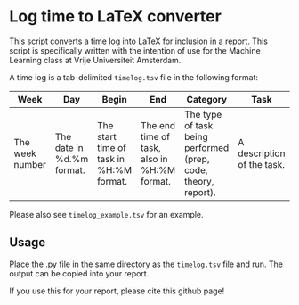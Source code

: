 Log time to LaTeX converter
===========================

This script converts a time log into LaTeX for inclusion in a report. This script is specifically written with the intention of use for the Machine Learning class at Vrije Universiteit Amsterdam.

A time log is a tab-delimited `timelog.tsv` file in the following format:

| Week | Day | Begin | End | Category | Task |
| --- | --- | --- | --- | --- | --- |
| The week number | The date in %d.%m format. | The start time of task in %H:%M format. | The end time of task, also in %H:%M format. | The type of task being performed (prep, code, theory, report). |  A description of the task.

Please also see `timelog_example.tsv` for an example.

Usage
-----
Place the .py file in the same directory as the `timelog.tsv` file and run. The output can be copied into your report.

If you use this for your report, please cite this github page!
